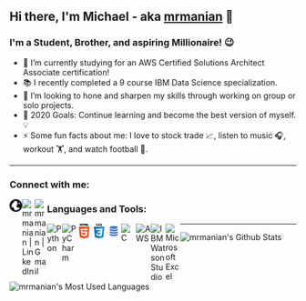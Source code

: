 ## Hi there, I'm Michael - aka [mrmanian][website] 👋

### I'm a Student, Brother, and aspiring Millionaire! 😉
- 🌱 I’m currently studying for an AWS Certified Solutions Architect Associate certification!
- 📚 I recently completed a 9 course IBM Data Science specialization.
- 👯 I’m looking to hone and sharpen my skills through working on group or solo projects.
- 🥅 2020 Goals: Continue learning and become the best version of myself. 💡
- ⚡ Some fun facts about me: I love to stock trade 📈, listen to music 🎧, workout 🏋, and watch football 🏈.


---

### Connect with me:

[<img align="left" alt="WEBSITE.com" width="22px" src="https://raw.githubusercontent.com/iconic/open-iconic/master/svg/globe.svg"/>][website]
[<img align="left" alt="mrmanian | LinkedIn" width="22px" src="https://cdn.jsdelivr.net/npm/simple-icons@v3/icons/linkedin.svg"/>][linkedin]
[<img align="left" alt="mrmanian | Gmail" width="22px" src="https://cdn.jsdelivr.net/npm/simple-icons@v3/icons/gmail.svg"/>][gmail]


### Languages and Tools:

<img align="left" alt="Python" width="26px" src="https://img.icons8.com/color/48/000000/python.png"/>
<img align="left" alt="PyCharm" width="26px" src="https://img.icons8.com/color/48/000000/pycharm.png" />
<img align="left" alt="HTML5" width="26px" src="https://raw.githubusercontent.com/github/explore/80688e429a7d4ef2fca1e82350fe8e3517d3494d/topics/html/html.png"/>
<img align="left" alt="CSS3" width="26px" src="https://raw.githubusercontent.com/github/explore/80688e429a7d4ef2fca1e82350fe8e3517d3494d/topics/css/css.png"/>
<img align="left" alt="SQL" width="26px" src="https://raw.githubusercontent.com/github/explore/80688e429a7d4ef2fca1e82350fe8e3517d3494d/topics/sql/sql.png"/>
<img align="left" alt="C" width="26px" src="https://img.icons8.com/color/48/000000/c-programming.png"/>
<img align="left" alt="AWS" width="26px" src="https://img.icons8.com/color/48/000000/amazon-web-services.png"/>
<img align="left" alt="IBM Watson Studio" width="26px" src="https://img.icons8.com/officel/40/000000/ibm-watson.png"/>
<img align="left" alt="Microsoft Excel" width="26px" src="https://img.icons8.com/fluent/48/000000/microsoft-excel-2019.png"/>


---

<img align="left" alt="mrmanian's Github Stats" src="https://github-readme-stats.vercel.app/api?username=mrmanian&hide=prs,contribs&show_icons=true&include_all_commits=True&hide_border=True&theme=default"/>

<br/>

<img align="left" alt="mrmanian's Most Used Languages" src="https://github-readme-stats.vercel.app/api/top-langs/?username=mrmanian&layout=compact&hide_border=True&theme=default"/>


[website]: https://google.com
[gmail]: mailto:mikemanian@gmail.com
[linkedin]: https://linkedin.com/in/michael-manian
